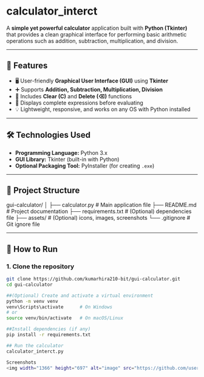 # calculator_interct

A **simple yet powerful calculator** application built with **Python (Tkinter)** that provides a clean graphical interface for performing basic arithmetic operations such as addition, subtraction, multiplication, and division.

---

## 📌 Features

- 🖥️ User-friendly **Graphical User Interface (GUI)** using **Tkinter**  
- ➕ Supports **Addition, Subtraction, Multiplication, Division**  
- 🔄 Includes **Clear (C)** and **Delete (⌫)** functions  
- 🧾 Displays complete expressions before evaluating  
- 💡 Lightweight, responsive, and works on any OS with Python installed  

---

## 🛠️ Technologies Used

- **Programming Language:** Python 3.x  
- **GUI Library:** Tkinter (built-in with Python)  
- **Optional Packaging Tool:** PyInstaller (for creating `.exe`)

---

## 📂 Project Structure

gui-calculator/
│
├── calculator.py # Main application file
├── README.md # Project documentation
├── requirements.txt # (Optional) dependencies file
├── assets/ # (Optional) icons, images, screenshots
└── .gitignore # Git ignore file


---

## 🚀 How to Run

### 1. Clone the repository
```bash
git clone https://github.com/kumarhira210-bit/gui-calculator.git
cd gui-calculator

##(Optional) Create and activate a virtual environment
python -m venv venv
venv\Scripts\activate      # On Windows
# or
source venv/bin/activate   # On macOS/Linux

##Install dependencies (if any)
pip install -r requirements.txt

## Run the calculator
calculator_interct.py

Screenshots
<img width="1366" height="697" alt="image" src="https://github.com/user-attachments/assets/e406539e-7551-455f-b976-1b5bfe10e96a" />




